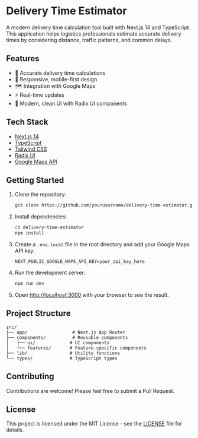 # Delivery Time Estimator

A modern delivery time calculation tool built with Next.js 14 and TypeScript. This application helps logistics professionals estimate accurate delivery times by considering distance, traffic patterns, and common delays.

## Features

- 🚚 Accurate delivery time calculations
- 📱 Responsive, mobile-first design
- 🗺️ Integration with Google Maps
- ⚡ Real-time updates
- 🎨 Modern, clean UI with Radix UI components

## Tech Stack

- [Next.js 14](https://nextjs.org/)
- [TypeScript](https://www.typescriptlang.org/)
- [Tailwind CSS](https://tailwindcss.com/)
- [Radix UI](https://www.radix-ui.com/)
- [Google Maps API](https://developers.google.com/maps)

## Getting Started

1. Clone the repository:
   ```bash
   git clone https://github.com/yourusername/delivery-time-estimator.git
   ```

2. Install dependencies:
   ```bash
   cd delivery-time-estimator
   npm install
   ```

3. Create a `.env.local` file in the root directory and add your Google Maps API key:
   ```env
   NEXT_PUBLIC_GOOGLE_MAPS_API_KEY=your_api_key_here
   ```

4. Run the development server:
   ```bash
   npm run dev
   ```

5. Open [http://localhost:3000](http://localhost:3000) with your browser to see the result.

## Project Structure

```
src/
├── app/                 # Next.js App Router
├── components/          # Reusable components
│   ├── ui/             # UI components
│   └── features/       # Feature-specific components
├── lib/                # Utility functions
└── types/              # TypeScript types
```

## Contributing

Contributions are welcome! Please feel free to submit a Pull Request.

## License

This project is licensed under the MIT License - see the [LICENSE](LICENSE) file for details.
